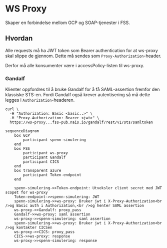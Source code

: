 WS Proxy
========

Skaper en forbindelse mellom GCP og SOAP-tjenester i FSS.

## Hvordan

Alle requests må ha JWT token som Bearer authentication for at ws-proxy skal slippe de gjennom.
Dette må sendes som `Proxy-Authorization`-header.

Derfor må alle konsumenter være i accessPolicy-listen til ws-proxy.


### Gandalf

Klienter oppfordres til å bruke Gandalf for å få SAML-assertion fremfor den klassiske STS-en.
Fordi Gandalf også krever autentisering så må dette legges i `Authorization`-headeren.

```
curl \
  -H "Authorization: Basic <basic..>" \
  -H "Proxy-Authorization: Bearer <jwt>" \
  https://ws-proxy...fss-pub.nais.io/gandalf/rest/v1/sts/samltoken
```

```mermaid
sequenceDiagram
    box GCP
        participant spenn-simulering
    end
    box FSS
        participant ws-proxy
        participant Gandalf
        participant CICS
    end
    box transparent azure
        participant Token-endpoint
    end
    
    spenn-simulering->>Token-endpoint: Utveksler client secret med JWT scopet for ws-proxy
    Token-endpoint->>spenn-simulering: JWT
    spenn-simulering->>ws-proxy: Bruker jwt i X-Proxy-Authorization<br />og Basic auth i Authorization,<br />og henter SAML assertion
    ws-proxy->>Gandalf: proxy_pass
    Gandalf->>ws-proxy: saml assertion
    ws-proxy->>spenn-simulering: saml assertion 
    spenn-simulering->>ws-proxy: Bruker jwt i X-Proxy-Authorization<br />og kontakter CICSen
    ws-proxy->>CICS: proxy_pass
    CICS->>ws-proxy: response
    ws-proxy->>spenn-simulering: response
    

```